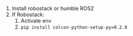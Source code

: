 1. Install robostack or humble ROS2
1. If Robostack:
    1. Activate env
    1. `pip install colcon-python-setup-py=0.2.8` 